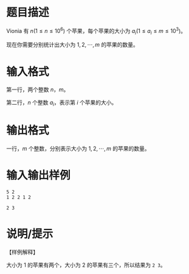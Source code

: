 # 题目描述

Vionia 有 $n(1 \leq n \leq {10}^6)$ 个苹果，每个苹果的大小为 $a_i(1 \leq a_i \leq m \leq {10}^3)$。

现在你需要分别统计出大小为 $1,2,\cdots,m$ 的苹果的数量。

# 输入格式

第一行，两个整数 $n$，$m$。

第二行，$n$ 个整数 $a_i$，表示第 $i$ 个苹果的大小。

# 输出格式

一行，$m$ 个整数，分别表示大小为 $1,2,\cdots,m$ 的苹果的数量。

# 输入输出样例

```input1
5 2
1 2 2 1 2
```

```output1
2 3
```

# 说明/提示

【样例解释】

大小为 $1$ 的苹果有两个，大小为 $2$ 的苹果有三个，所以结果为 `2 3`。
